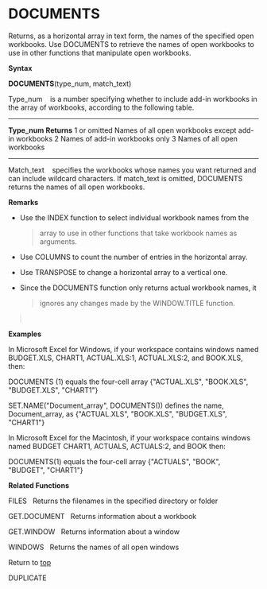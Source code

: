 DOCUMENTS
=========

Returns, as a horizontal array in text form, the names of the specified
open workbooks. Use DOCUMENTS to retrieve the names of open workbooks to
use in other functions that manipulate open workbooks.

**Syntax**

**DOCUMENTS**(type\_num, match\_text)

Type\_num    is a number specifying whether to include add-in workbooks
in the array of workbooks, according to the following table.

  --------------- -----------------------------------------------------
  **Type\_num**   **Returns**
  1 or omitted    Names of all open workbooks except add-in workbooks
  2               Names of add-in workbooks only
  3               Names of all open workbooks
  --------------- -----------------------------------------------------

Match\_text    specifies the workbooks whose names you want returned and
can include wildcard characters. If match\_text is omitted, DOCUMENTS
returns the names of all open workbooks.

**Remarks**

-   Use the INDEX function to select individual workbook names from the
    > array to use in other functions that take workbook names as
    > arguments.

-   Use COLUMNS to count the number of entries in the horizontal array.

-   Use TRANSPOSE to change a horizontal array to a vertical one.

-   Since the DOCUMENTS function only returns actual workbook names, it
    > ignores any changes made by the WINDOW.TITLE function.

>  

**Examples**

In Microsoft Excel for Windows, if your workspace contains windows named
BUDGET.XLS, CHART1, ACTUAL.XLS:1, ACTUAL.XLS:2, and BOOK.XLS, then:

DOCUMENTS (1) equals the four-cell array {\"ACTUAL.XLS\", \"BOOK.XLS\",\
\"BUDGET.XLS\", \"CHART1\"}

SET.NAME(\"Document\_array\", DOCUMENTS()) defines the name,
Document\_array, as {\"ACTUAL.XLS\", \"BOOK.XLS\", \"BUDGET.XLS\",
\"CHART1\"}

In Microsoft Excel for the Macintosh, if your workspace contains windows
named BUDGET CHART1, ACTUALS, ACTUALS:2, and BOOK then:

DOCUMENTS(1) equals the four-cell array {\"ACTUALS\", \"BOOK\",
\"BUDGET\", \"CHART1\"}

**Related Functions**

FILES   Returns the filenames in the specified directory or folder

GET.DOCUMENT   Returns information about a workbook

GET.WINDOW   Returns information about a window

WINDOWS   Returns the names of all open windows

Return to [top](#A)

DUPLICATE
